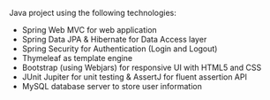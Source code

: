Java project using the following technologies:
- Spring Web MVC for web application
- Spring Data JPA & Hibernate for Data Access layer
- Spring Security for Authentication (Login and Logout)
- Thymeleaf as template engine
- Bootstrap (using Webjars) for responsive UI with HTML5 and CSS
- JUnit Jupiter for unit testing & AssertJ for fluent assertion API
- MySQL database server to store user information